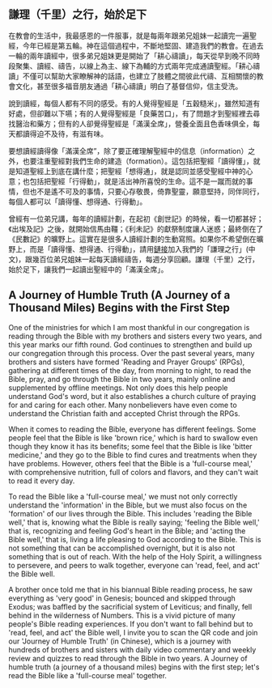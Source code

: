 ## 謙理（千里）之行，始於足下

在教會的生活中，我最感恩的一件服事，就是每兩年跟弟兄姐妹一起讀完一遍聖經，今年已經是第五輪。神在這個過程中，不斷地堅固、建造我們的教會。在過去一輪的兩年讀經中，很多弟兄姐妹更是開始了「耕心禱讀」，每天從早到晚不同時段聚集、讀經、禱告，以線上為主、線下為輔的方式兩年完成通讀聖經。「耕心禱讀」不僅可以幫助大家瞭解神的話語，也建立了肢體之間彼此代禱、互相關懷的教會文化，甚至很多福音朋友通過「耕心禱讀」明白了基督信仰，信主受洗。

說到讀經，每個人都有不同的感受。有的人覺得聖經是「五穀糙米」，雖然知道有好處，但卻難以下嚥；有的人覺得聖經是「良藥苦口」，有了問題才到聖經裡去尋找醫治和藥方；但有的人卻覺得聖經是「滿漢全席」，營養全面且色香味俱全，每天都讀得迫不及待，有滋有味。

要想讀經讀得像「滿漢全席”，除了要正確理解聖經中的信息（information）之外，也要注重聖經對我們生命的建造（formation）。這包括把聖經「讀得懂」，就是知道聖經上到底在講什麼；把聖經「想得通」，就是認同並感受聖經中神的心意；也包括把聖經「行得動」，就是活出神所喜悅的生命。這不是一蹴而就的事情，但也不是遙不可及的事情，只要心存敬畏，倚靠聖靈，願意堅持，同伴同行，每個人都可以「讀得懂、想得通、行得動」。

曾經有一位弟兄講，每年的讀經計劃，在起初《創世記》的時候，看一切都甚好；《出埃及記》之後，就開始信馬由韁；《利未記》的獻祭制度讓人迷惑；最終倒在了《民數記》的曠野上。這實在是很多人讀經計劃的生動寫照。如果你不希望倒在曠野上，而是「讀得懂、想得通、行得動」，請用[鏈接](https://docs.google.com/forms/d/e/1FAIpQLSckm6Lcro9ukVqNFD0VGf_bSpNfb8p-_n28K40y8Z6ff1fuAw/viewform)加入我們的「謙理之行」(中文)，跟幾百位弟兄姐妹一起每天讀經禱告，每週分享回顧。謙理（千里）之行，始於足下，讓我們一起讀出聖經中的「滿漢全席」。

## A Journey of Humble Truth (A Journey of a Thousand Miles) Begins with the First Step
One of the ministries for which I am most thankful in our congregation is reading through the Bible with my brothers and sisters every two years, and this year marks our fifth round. God continues to strengthen and build up our congregation through this process. Over the past several years, many brothers and sisters have formed 'Reading and Prayer Groups' (RPGs), gathering at different times of the day, from morning to night, to read the Bible, pray, and go through the Bible in two years, mainly online and supplemented by offline meetings. Not only does this help people understand God's word, but it also establishes a church culture of praying for and caring for each other. Many nonbelievers have even come to understand the Christian faith and accepted Christ through the RPGs.

When it comes to reading the Bible, everyone has different feelings. Some people feel that the Bible is like 'brown rice,' which is hard to swallow even though they know it has its benefits; some feel that the Bible is like 'bitter medicine,' and they go to the Bible to find cures and treatments when they have problems. However, others feel that the Bible is a 'full-course meal,' with comprehensive nutrition, full of colors and flavors, and they can't wait to read it every day.

To read the Bible like a 'full-course meal,' we must not only correctly understand the 'information' in the Bible, but we must also focus on the 'formation' of our lives through the Bible. This includes 'reading the Bible well,' that is, knowing what the Bible is really saying; 'feeling the Bible well,' that is, recognizing and feeling God's heart in the Bible; and 'acting the Bible well,' that is, living a life pleasing to God according to the Bible. This is not something that can be accomplished overnight, but it is also not something that is out of reach. With the help of the Holy Spirit, a willingness to persevere, and peers to walk together, everyone can 'read, feel, and act' the Bible well.

A brother once told me that in his biannual Bible reading process, he saw everything as 'very good' in Genesis; bounced and skipped through Exodus; was baffled by the sacrificial system of Leviticus; and finally, fell behind in the wilderness of Numbers. This is a vivid picture of many people's Bible reading experiences. If you don't want to fall behind but to 'read, feel, and act' the Bible well, I invite you to scan the QR code and join our 'Journey of Humble Truth' (in Chinese), which is a journey with hundreds of brothers and sisters with daily video commentary and weekly review and quizzes to read through the Bible in two years. A Journey of humble truth (a journey of a thousand miles) begins with the first step; let's read the Bible like a 'full-course meal' together.
